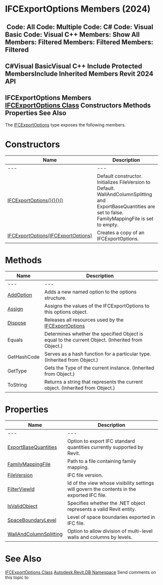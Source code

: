 # IFCExportOptions Members (2024)

﻿
 Code: All Code: Multiple Code: C# Code: Visual Basic Code: Visual C++  Members: Show All Members: Filtered Members: Filtered Members: Filtered   
---  
C#Visual BasicVisual C++
Include Protected MembersInclude Inherited Members
Revit 2024 API  
---  
IFCExportOptions Members  
[IFCExportOptions Class](db8ed2bb-8949-7a7f-e09a-29f6c9916f42.md "IFCExportOptions Class") Constructors Methods Properties See Also  
---  
The [IFCExportOptions](db8ed2bb-8949-7a7f-e09a-29f6c9916f42.md "IFCExportOptions Class") type exposes the following members.
# Constructors
| Name | Description |
| --- | --- |
| --- | --- | --- |
| [IFCExportOptions()()()()](eb0d7c98-5ede-aa81-61ed-bdb4810cc6a6.md "IFCExportOptions Constructor") | Default constructor. Initializes FileVersion to Default. WallAndColumnSplitting and ExportBaseQuantities are set to false. FamilyMappingFile is set to empty. |
| [IFCExportOptions(IFCExportOptions)](6ce86909-8c0f-a1e1-bdb8-0d8cdc23dc80.md "IFCExportOptions Constructor \(IFCExportOptions\)") | Creates a copy of an IFCExportOptions. |

# Methods
| Name | Description |
| --- | --- |
| --- | --- | --- |
| [AddOption](74b280e6-bccb-703b-e63d-341bc64ed729.md "AddOption Method") | Adds a new named option to the options structure. |
| [Assign](c0b5cf39-de55-a6fd-cc9d-dca8384f6f09.md "Assign Method") | Assigns the values of the IFCExportOptions to this options object. |
| [Dispose](e4a61938-701f-1da1-07da-87fcd9f50299.md "Dispose Method") | Releases all resources used by the [IFCExportOptions](db8ed2bb-8949-7a7f-e09a-29f6c9916f42.md "IFCExportOptions Class") |
| Equals | Determines whether the specified Object is equal to the current Object. (Inherited from Object.) |
| GetHashCode | Serves as a hash function for a particular type.  (Inherited from Object.) |
| GetType | Gets the Type of the current instance. (Inherited from Object.) |
| ToString | Returns a string that represents the current object. (Inherited from Object.) |

# Properties
| Name | Description |
| --- | --- |
| --- | --- | --- |
| [ExportBaseQuantities](209a8948-d2c0-0c4e-d3b7-241535ccbad8.md "ExportBaseQuantities Property") | Option to export IFC standard quantities currently supported by Revit. |
| [FamilyMappingFile](d9696d40-cf97-5d24-8151-662e35e7d616.md "FamilyMappingFile Property") | Path to a file containing family mapping. |
| [FileVersion](9be54a3a-819c-0153-24dc-05a8624e81f1.md "FileVersion Property") | IFC file version. |
| [FilterViewId](927884ac-60b2-fe93-faac-8212d26ebd6a.md "FilterViewId Property") | Id of the view whose visibility settings will govern the contents in the exported IFC file. |
| [IsValidObject](234a6c8a-1be1-61ef-4303-8d8c3c37800d.md "IsValidObject Property") | Specifies whether the .NET object represents a valid Revit entity. |
| [SpaceBoundaryLevel](d9076483-6224-f329-c2e2-a0ea87e7a6fe.md "SpaceBoundaryLevel Property") | Level of space boundaries exported in IFC file. |
| [WallAndColumnSplitting](114c1194-c977-bfbd-acae-d14266cfcc02.md "WallAndColumnSplitting Property") | Option to allow division of multi-level walls and columns by levels. |

# See Also
[IFCExportOptions Class](db8ed2bb-8949-7a7f-e09a-29f6c9916f42.md "IFCExportOptions Class")
[Autodesk.Revit.DB Namespace](87546ba7-461b-c646-cbb1-2cb8f5bff8b2.md "Autodesk.Revit.DB Namespace")
Send comments on this topic to 